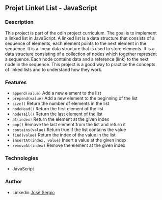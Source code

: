 ## Projet Linket List - JavaScript

### Description
This project is part of the odin project curriculum. The goal is to implement a linked list in JavaScript. A linked list is a data structure that consists of a sequence of elements, each element points to the next element in the sequence. It is a linear data structure that is used to store elements. It is a data structure consisting of a collection of nodes which together represent a sequence. Each node contains data and a reference (link) to the next node in the sequence. This project is a good way to practice the concepts of linked lists and to understand how they work.

### Features
- `append(value)` Add a new element to the list
- `prepend(value)` Add a new element to the beginning of the list
- `size()` Return the number of elements in the list
- `nodeHead()` Return the first element of the list
- `nodeTail()` Return the last element of the list
- `at(index)` Return the element at the given index
- `pop()` Remove the last element from the list and return it 
- `contains(value)` Return true if the list contains the value
- `find(value)` Return the index of the value in the list
- `insertAt(index, value)` Insert a value at the given index
- `removeAt(index)` Remove the element at the given index

### Technologies
- JavaScript

### Author
- Linkedin [José Sérgio](https://www.linkedin.com/in/jos%C3%A9s%C3%A9rgiopsilva/)
